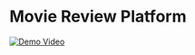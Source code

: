 # Movie Review Platform
[![Demo Video](https://gaochengzhan.netlify.app/uploads/Movie_Review.png)](https://youtu.be/wHx8OliogIY)
